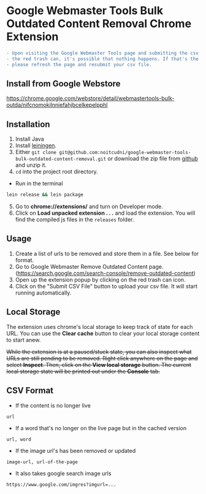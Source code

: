 # Google Webmaster Tools Bulk Outdated Content Removal Chrome Extension
```diff
- Upon visiting the Google Webmaster Tools page and submitting the csv file via
- the red trash can, it's possible that nothing happens. If that's the case for you,
- please refresh the page and resubmit your csv file.
```

## Install from Google Webstore
https://chrome.google.com/webstore/detail/webmastertools-bulk-outda/nifcnomokilnniefahjbcelkepelpphl

## Installation
1. Install Java
2. Install [leiningen](http://leiningen.org).
3. Either `git clone git@github.com:noitcudni/google-webmaster-tools-bulk-outdated-content-removal.git` or download the zip file from [github](https://github.com/noitcudni/google-webmaster-tools-bulk-outdated-content-removal/archive/master.zip) and unzip it.
4. `cd` into the project root directory.
  * Run in the terminal
  ```bash
  lein release && lein package
  ```
5. Go to **chrome://extensions/** and turn on Developer mode.
6. Click on **Load unpacked extension . . .** and load the extension. You will find the compiled js files in the `releases` folder.

## Usage
1. Create a list of urls to be removed and store them in a file. See below for format.
2. Go to Google Webmaster Remove Outdated Content page. (https://search.google.com/search-console/remove-outdated-content)
3. Open up the extension popup by clicking on the red trash can icon.
4. Click on the "Submit CSV File" button to upload your csv file. It will start running automatically.

## Local Storage
The extension uses chrome's local storage to keep track of state for each URL. You can use the **Clear cache** button to clear your local storage content to start anew.

~~While the extension is at a paused/stuck state, you can also inspect what URLs are still pending to be removed. Right click anywhere on the page and select **Inspect**. Then, click on the **View local storage** button. The current local storage state will be printed out under the **Console** tab.~~

## CSV Format
* If the content is no longer live
```
url
```

* If a word that's no longer on the live page but in the cached version
```
url, word
```

* If the image url's has been removed or updated
```
image-url, url-of-the-page
```
* It also takes google search image urls
```
https://www.google.com/imgres?imgurl=...
```
